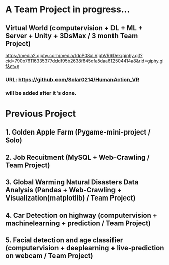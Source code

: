 # A Team Project in progress...
## Virtual World (computervision + DL + ML + Server + Unity + 3DsMax / 3 month Team Project)
https://media2.giphy.com/media/1dpP08xLVjgbVR6Dek/giphy.gif?cid=790b76116335377dddf95b2638f845dfa5daa612504414a8&rid=giphy.gif&ct=g
### URL: https://github.com/Solar0214/HumanAction_VR
### will be added after it's done.



# Previous Project

## 1. Golden Apple Farm (Pygame-mini-project / Solo)


## 2. Job Recuitment (MySQL + Web-Crawling / Team Project)


## 3. Global Warming Natural Disasters Data Analysis (Pandas + Web-Crawling + Visualization(matplotlib) / Team Project)


## 4. Car Detection on highway (computervision + machinelearning + prediction / Team Project)


## 5. Facial detection and age classifier (computervision + deeplearning + live-prediction on webcam / Team Project)


